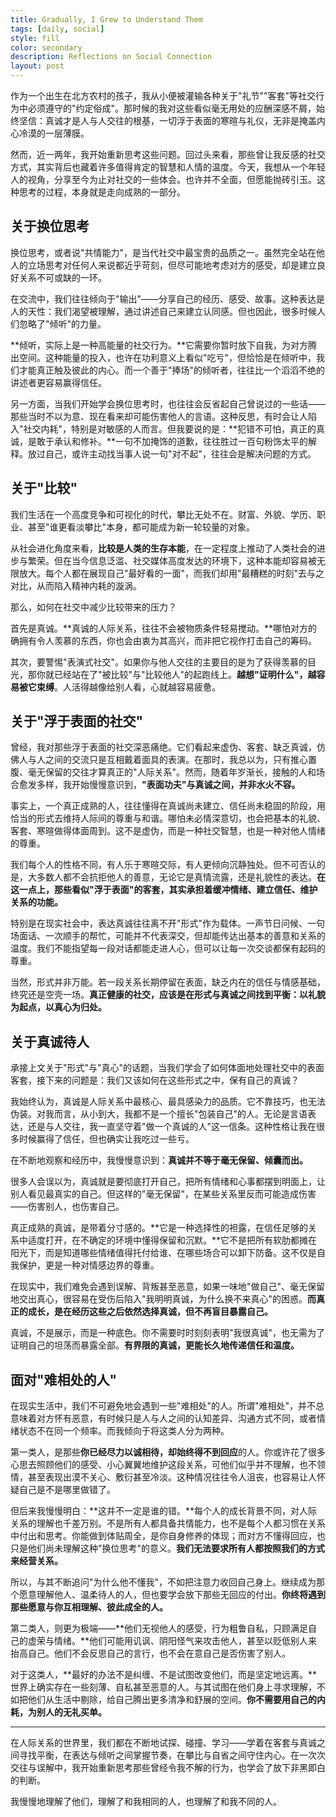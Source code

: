 ```yaml
---
title: Gradually, I Grew to Understand Them
tags: [daily, social]
style: fill
color: secondary
description: Reflections on Social Connection
layout: post
---
```


作为一个出生在北方农村的孩子，我从小便被灌输各种关于"礼节""客套"等社交行为中必须遵守的"约定俗成"。那时候的我对这些看似毫无用处的应酬深感不屑，始终坚信：真诚才是人与人交往的根基，一切浮于表面的寒暄与礼仪，无非是掩盖内心冷漠的一层薄膜。

然而，近一两年，我开始重新思考这些问题。回过头来看，那些曾让我反感的社交方式，其实背后也藏着许多值得肯定的智慧和人情的温度。今天，我想从一个年轻人的视角，分享至今为止对社交的一些体会。也许并不全面，但愿能抛砖引玉。这种思考的过程，本身就是走向成熟的一部分。

## 关于换位思考

换位思考，或者说"共情能力"，是当代社交中最宝贵的品质之一。虽然完全站在他人的立场思考对任何人来说都近乎苛刻，但尽可能地考虑对方的感受，却是建立良好关系不可或缺的一环。

在交流中，我们往往倾向于"输出"——分享自己的经历、感受、故事。这种表达是人的天性：我们渴望被理解，通过讲述自己来建立认同感。但也因此，很多时候人们忽略了"倾听"的力量。

**倾听，实际上是一种高能量的社交行为。**它需要你暂时放下自我，为对方腾出空间。这种能量的投入，也许在功利意义上看似"吃亏"，但恰恰是在倾听中，我们才能真正触及彼此的内心。而一个善于"捧场"的倾听者，往往比一个滔滔不绝的讲述者更容易赢得信任。

另一方面，当我们开始学会换位思考时，也往往会反省起自己曾说过的一些话——那些当时不以为意、现在看来却可能伤害他人的言语。这种反思，有时会让人陷入"社交内耗"，特别是对敏感的人而言。但我要说的是：**犯错不可怕，真正的真诚，是敢于承认和修补。**一句不加掩饰的道歉，往往胜过一百句粉饰太平的解释。放过自己，或许主动找当事人说一句"对不起"，往往会是解决问题的方式。

## 关于"比较"

我们生活在一个高度竞争和可视化的时代，攀比无处不在。财富、外貌、学历、职业、甚至"谁更看淡攀比"本身，都可能成为新一轮较量的对象。

从社会进化角度来看，**比较是人类的生存本能**，在一定程度上推动了人类社会的进步与繁荣。但在当今信息泛滥、社交媒体高度发达的环境下，这种本能却容易被无限放大。每个人都在展现自己"最好看的一面"，而我们却用"最糟糕的时刻"去与之对比，从而陷入精神内耗的漩涡。

那么，如何在社交中减少比较带来的压力？

首先是真诚。**真诚的人际关系，往往不会被物质条件轻易搅动。**哪怕对方的确拥有令人羡慕的东西，你也会由衷为其高兴，而非把它视作打击自己的筹码。

其次，要警惕"表演式社交"。如果你与他人交往的主要目的是为了获得羡慕的目光，那你就已经站在了"被比较"与"比较他人"的起跑线上。**越想"证明什么"，越容易被它束缚**。人活得越像给别人看，心就越容易疲惫。

## 关于"浮于表面的社交"

曾经，我对那些浮于表面的社交深恶痛绝。它们看起来虚伪、客套、缺乏真诚，仿佛人与人之间的交流只是互相戴着面具的表演。在那时，我总以为，只有推心置腹、毫无保留的交往才算真正的"人际关系"。然而，随着年岁渐长，接触的人和场合愈发多样，我开始慢慢意识到，**"表面功夫"与真诚之间，并非水火不容。**

事实上，一个真正成熟的人，往往懂得在真诚尚未建立、信任尚未稳固的阶段，用恰当的形式去维持人际间的尊重与和谐。哪怕未必情深意切，也会把基本的礼貌、客套、寒暄做得体面周到。这不是虚伪，而是一种社交智慧，也是一种对他人情绪的尊重。

我们每个人的性格不同，有人乐于寒暄交际，有人更倾向沉静独处。但不可否认的是，大多数人都不会抗拒他人的善意，无论它是真情流露，还是礼貌性的表达。**在这一点上，那些看似"浮于表面"的客套，其实承担着缓冲情绪、建立信任、维护关系的功能。**

特别是在现实社会中，表达真诚往往离不开"形式"作为载体。一声节日问候、一句场面话、一次顺手的帮忙，可能并不代表深交，但却能传达出基本的善意和关系的温度。我们不能指望每一段对话都能走进人心，但可以让每一次交谈都保有起码的尊重。

当然，形式并非万能。若一段关系长期停留在表面，缺乏内在的信任与情感基础，终究还是空壳一场。**真正健康的社交，应该是在形式与真诚之间找到平衡：以礼貌为起点，以真心为归处。**

## 关于真诚待人

承接上文关于"形式"与"真心"的话题，当我们学会了如何体面地处理社交中的表面客套，接下来的问题是：我们又该如何在这些形式之中，保有自己的真诚？

我始终认为，真诚是人际关系中最核心、最具感染力的品质。它不靠技巧，也无法伪装。对我而言，从小到大，我都不是一个擅长"包装自己"的人。无论是言语表达，还是与人交往，我一直坚守着"做一个真诚的人"这一信条。这种性格让我在很多时候赢得了信任，但也确实让我吃过一些亏。

在不断地观察和经历中，我慢慢意识到：**真诚并不等于毫无保留、倾囊而出。**

很多人会误以为，真诚就是要彻底打开自己，把所有情绪和心事都摆到明面上，让别人看见最真实的自己。但这样的"毫无保留"，在某些关系里反而可能造成伤害——伤害别人，也伤害自己。

真正成熟的真诚，是带着分寸感的。**它是一种选择性的袒露，在信任足够的关系中适度打开，在不确定的环境中懂得保留和沉默。**它不是把所有软肋都摊在阳光下，而是知道哪些情绪值得托付给谁、在哪些场合可以卸下防备。这不仅是自我保护，更是一种对情感边界的尊重。

在现实中，我们难免会遇到误解、背叛甚至恶意，如果一味地"做自己"、毫无保留地交出真心，很容易在受伤后陷入"我明明真诚，为什么换不来真心"的困惑。**而真正的成长，是在经历这些之后依然选择真诚，但不再盲目暴露自己。**

真诚，不是展示，而是一种底色。你不需要时时刻刻表明"我很真诚"，也无需为了证明自己的坦荡而暴露全部。**有界限的真诚，更能长久地传递信任和温度。**

## 面对"难相处的人"

在现实生活中，我们不可避免地会遇到一些"难相处"的人。所谓"难相处"，并不总意味着对方怀有恶意，有时候只是人与人之间的认知差异、沟通方式不同，或者情绪状态不在同一个频率。而我倾向于将这类人分为两种。

第一类人，是那些**你已经尽力以诚相待，却始终得不到回应**的人。你或许花了很多心思去照顾他们的感受、小心翼翼地维护这段关系，可他们似乎并不理解，也不领情，甚至表现出漠不关心、敷衍甚至冷淡。这种情况往往令人沮丧，也容易让人怀疑自己是不是哪里做错了。

但后来我慢慢明白：**这并不一定是谁的错。**每个人的成长背景不同，对人际关系的理解也千差万别。不是所有人都具备共情能力，也不是每个人都习惯在关系中付出和思考。你能做到体贴周全，是你自身修养的体现；而对方不懂得回应，也只是他们尚未理解这种"换位思考"的意义。**我们无法要求所有人都按照我们的方式来经营关系。**

所以，与其不断追问"为什么他不懂我"，不如把注意力收回自己身上。继续成为那个愿意理解他人、温柔待人的人，但也要学会放下那些无回应的付出。**你终将遇到那些愿意与你互相理解、彼此成全的人。**

第二类人，则更为极端——**他们无视他人的感受，行为粗鲁自私，只顾满足自己的虚荣与情绪。**他们可能用讥讽、阴阳怪气来攻击他人，甚至以贬低别人来抬高自己。他们不会反思自己的言行，也不会在意自己是否伤害了别人。

对于这类人，**最好的办法不是纠缠、不是试图改变他们，而是坚定地远离。**世界上确实存在一些刻薄、自私甚至恶意的人。与其试图在他们身上寻求理解，不如把他们从生活中剔除，给自己腾出更多清净和舒展的空间。**你不需要用自己的内耗，为别人的无礼买单。**

---

在人际关系的世界里，我们都在不断地试探、碰撞、学习——学着在客套与真诚之间寻找平衡，在表达与倾听之间掌握节奏，在攀比与自省之间守住内心。在一次次交往与误解中，我开始重新思考那些曾经令我不解的行为，也学会了放下非黑即白的判断。

我慢慢地理解了他们，理解了和我相同的人，也理解了和我不同的人。